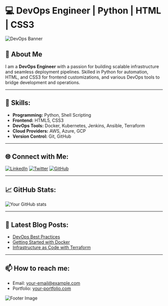 # 💻 DevOps Engineer | Python | HTML | CSS3

![DevOps Banner](https://via.placeholder.com/1000x200?text=DevOps+Engineer+%7C+Python+%7C+HTML+%7C+CSS3)

## 👋 About Me
I am a **DevOps Engineer** with a passion for building scalable infrastructure and seamless deployment pipelines. Skilled in Python for automation, HTML, and CSS3 for frontend customizations, and various DevOps tools to bridge development and operations.

---

## 🚀 Skills:

- **Programming:** Python, Shell Scripting
- **Frontend:** HTML5, CSS3
- **DevOps Tools:** Docker, Kubernetes, Jenkins, Ansible, Terraform
- **Cloud Providers:** AWS, Azure, GCP
- **Version Control:** Git, GitHub

---

## 🌐 Connect with Me:

[![LinkedIn](https://img.shields.io/badge/LinkedIn-blue?style=flat-square&logo=linkedin)](https://linkedin.com)
[![Twitter](https://img.shields.io/badge/Twitter-blue?style=flat-square&logo=twitter)](https://twitter.com)
[![GitHub](https://img.shields.io/badge/GitHub-black?style=flat-square&logo=github)](https://github.com)

---

## 📈 GitHub Stats:

![Your GitHub stats](https://github-readme-stats.vercel.app/api?username=yourusername&show_icons=true&theme=radical)

---

## 📝 Latest Blog Posts:
<!-- BLOG-POST-LIST:START -->
- [DevOps Best Practices](#)
- [Getting Started with Docker](#)
- [Infrastructure as Code with Terraform](#)
<!-- BLOG-POST-LIST:END -->

---

## 📫 How to reach me:
- Email: your-email@example.com
- Portfolio: [your-portfolio.com](https://your-portfolio.com)

![Footer Image](https://via.placeholder.com/1000x100?text=Keep+Building+%7C+Keep+Learning)
